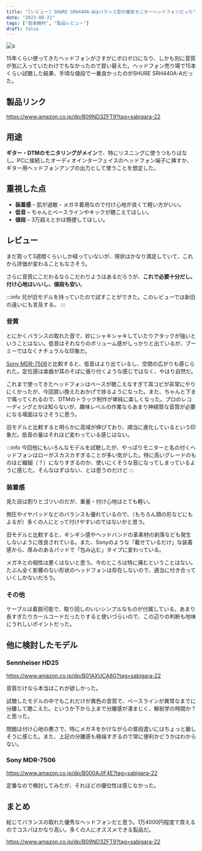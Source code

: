 ```yaml
---
title: "[レビュー] SHURE SRH440A-Aはバランス型の優良モニターヘッドフォンだった"
date: "2023-08-21"
tags: ["音楽機材", "製品レビュー"]
draft: false
---
```


![s](/static/images/blog/srh440a-a.webp)

15年くらい使ってきたヘッドフォンがさすがにボロボロになり、しかも別に音質が気に入っていたわけでもなかったので買い替えた。ヘッドフォン売り場で15本くらい試聴した結果、手頃な値段で一番良かったのがSHURE SRH440A-Aだった。

## 製品リンク

https://www.amazon.co.jp/dp/B09ND3ZFT9?tag=sabigara-22

## 用途

**ギター・DTMのモニタリングがメイン**で、特にリスニングに使うつもりはなし。PCに接続したオーディオインターフェイスのヘッドフォン端子に挿すか、ギター用ヘッドフォンアンプの出力として使うことを想定した。

## 重視した点

- **装着感** – 肌が過敏・メガネ着用なので付け心地が良くて軽い方がいい。
- **低音** – ちゃんとベースラインやキックが聴こえてほしい。
- **値段** – 3万超えとかは簡便してほしい。

## レビュー

まだ買って3週間くらいしか経っていないが、現状はかなり満足していて、これから評価が変わることもなさそう。

さらに音質にこだわるならこだわりようはあるだろうが、**これで必要十分だし、付け心地はいいし、値段も安い**。

:::info
兄が旧モデルを持っていたので試すことができた。このレビューでは新旧の違いにも言及する。
:::

### 音質

とにかくバランスの取れた音で、妙にシャキシャキしていたりアタックが強いということはない。低音はそれなりのボリューム感がしっかりと出ているが、ブーミーではなくナチュラルな印象だ。

[Sony MDR-7506](https://www.amazon.co.jp/dp/B000AJIF4E?tag=sabigara-22)と比較すると、低音はより出ているし、空間の広がりも感じられた。定位感は楽器が耳のそばに張り付くような感じではなく、やはり自然だ。

これまで使ってきたヘッドフォンはベースが聴こえなすぎて耳コピが非常にやりにくかったが、今回買い換えたおかげで捗るようになった。また、ちゃんと下まで鳴ってくれるので、DTMのトラック制作が単純に楽しくなった。プロのレコーディングとかは知らないが、趣味レベルの作業ならあまり神経質な音質が必要になる場面はなさそうに思う。

旧モデルと比較すると明らかに高域が伸びており、順当に進化しているという印象だ。低音の量はそれほど変わっている感じはない。

:::info
今回他にもいろんなモデルを試聴したが、やっぱりモニターと名の付くヘッドフォンはローがスカスカすぎることが多い気がした。特に高いグレードのものほど繊細（？）になりすぎるのか、使いにくそうな音になってしまっているように感じた。そんなはずはない、とは思うのだけど
:::

### 装着感

見た目は割りとゴツいのだが、重量・付け心地はとても軽い。

側圧やイヤパッドなどのバランスも優れているので、（もちろん頭の形などにもよるが）多くの人にとって付けやすいのではないかと思う。

旧モデルと比較すると、ギシギシ感やヘッドバンドの革素材の剥落なども発生しないように改良されている。また、Sonyのような「載せているだけ」な装着感から、厚みのあるパッドで「包み込む」タイプに変わっている。

メガネとの相性は悪くはないと思う。今のところは特に痛むということはない。たぶん全く影響のない形状のヘッドフォンは存在しないので、適当に付き合っていくしかないだろう。

### その他

ケーブルは着脱可能で、取り回しのいいシンプルなものが付属している。あまり長すぎたりカールコードだったりすると使いづらいので、この辺りの判断も地味にうれしいポイントだった。

## 他に検討したモデル

### Sennheiser HD25

https://www.amazon.co.jp/dp/B01AXUCA8G?tag=sabigara-22

音質だけなら本当はこれが欲しかった。

試聴したモデルの中でもこれだけが異色の音質で、ベースラインが異常なまでに分離して聴こえた。というか下から上まで分離感が凄まじく、解剖学の時間か？と思った。

問題は付け心地の悪さで、特にメガネをかけながらの普段遣いにはちょっと厳しそうに感じた。また、上記の分離感も極端すぎるので常に便利かどうかはわからない。

### Sony MDR-7506

https://www.amazon.co.jp/dp/B000AJIF4E?tag=sabigara-22

定番なので検討してみたが、それほどの優位性は感じなかった。

## まとめ

総じてバランスの取れた優秀なヘッドフォンだと思う。1万4000円程度で買えるのでコスパはかなり高い。多くの人にオススメできる製品だ。

https://www.amazon.co.jp/dp/B09ND3ZFT9?tag=sabigara-22
